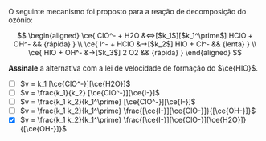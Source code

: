 O seguinte mecanismo foi proposto para a reação de decomposição do ozônio:

$$
\begin{aligned}
\ce{ ClO^- + H2O &<=>[$k_1$][$k_1^\prime$] HClO + OH^- && {rápida} } \\
\ce{ I^- + HClO &->[$k_2$] HIO + Cl^- && {lenta} } \\
\ce{ HIO + OH^- &->[$k_3$] 2 O2 && {rápida} }
\end{aligned}
$$

**Assinale** a alternativa com a lei de velocidade de formação do $\ce{HIO}$.

- [ ] $v = k_1 [\ce{ClO^-}][\ce{H2O}]$
- [ ] $v = \frac{k_1}{k_2} [\ce{ClO^-}][\ce{I-}]$
- [ ] $v = \frac{k_1 k_2}{k_1^\prime} [\ce{ClO^-}][\ce{I-}]$
- [ ] $v = \frac{k_1 k_2}{k_1^\prime} \frac{[\ce{I-}][\ce{ClO-}]}{[\ce{OH-}]}$
- [x] $v = \frac{k_1 k_2}{k_1^\prime} \frac{[\ce{I-}][\ce{ClO-}][\ce{H2O}]}{[\ce{OH-}]}$
